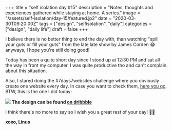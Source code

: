 +++
title = "self isolation day #15"
description = "Notes, thoughts and experiences gathered while staying at home. A series."
image = "/assets/self-isolation/day-15/featured.jp2"
date = "2020-03-30T09:20:00Z"
tags = ["design", "selfisolation", "daily"]
categories = ["design", "daily life"]
draft = false
+++

I believe there is no better thing to end the day with, than watching "spill your guts or fill your guts" from the late late show by James Corden 😂 anyways, I hope you're still doing good!<!--more-->

Today has been a quite short day since I stood up at 12:30 PM and sat all the way in front my computer. I was quite productive tho and can't complain about this situation.

Also, I stared doing the #7days7websites challenge where you obviously create one website every day. In case you want to check them, [here you go](https://linuscodes.github.io/7days7websites/). BTW, this is the one I did today:

![](/assets/self-isolation/day-15/featured.jpg)
**The design can be found [on dribbble](https://dribbble.com/shots/10856691-Hero-Headers-Based-on-Source-Wireframes)**

I think there's no more to say so I wish you a great rest of your day! ✌🏻

**xoxo, Linus**
